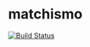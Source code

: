 # matchismo
[![Build Status](https://travis-ci.org/paulosalgado/matchismo.svg?branch=master)](https://travis-ci.org/paulosalgado/matchismo)
